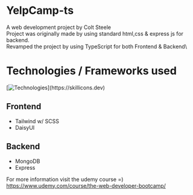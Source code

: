 # YelpCamp-ts
A web development project by Colt Steele\
Project was originally made by using standard html,css & express js for backend.\
Revamped the project by using TypeScript for both Frontend & Backend\

# Technologies / Frameworks used
[![Technologies](https://skillicons.dev/icons?i=ts,react,mongodb,express,tailwind,)](https://skillicons.dev)

## Frontend
- Tailwind w/ SCSS 
- DaisyUI 

## Backend
- MongoDB
- Express


For more information visit the udemy course =)\
https://www.udemy.com/course/the-web-developer-bootcamp/
